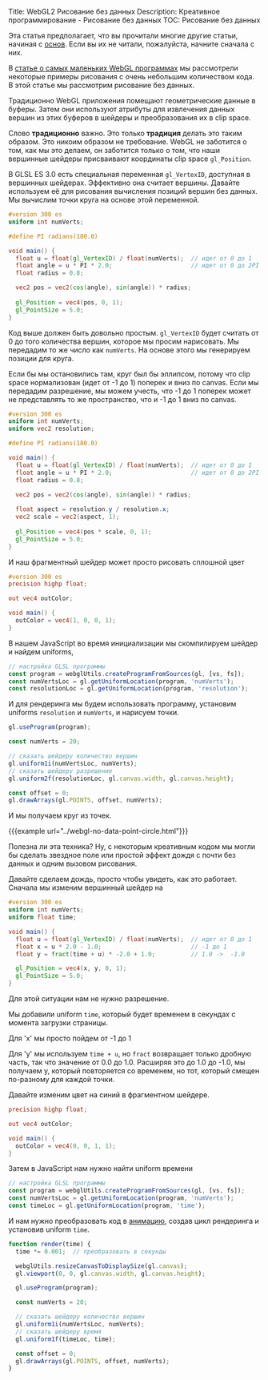 Title: WebGL2 Рисование без данных
Description: Креативное программирование - Рисование без данных
TOC: Рисование без данных

Эта статья предполагает, что вы прочитали многие другие статьи,
начиная с [основ](webgl-fundamentals.html).
Если вы их не читали, пожалуйста, начните сначала с них.

В [статье о самых маленьких WebGL программах](webgl-smallest-programs.html)
мы рассмотрели некоторые примеры рисования с очень небольшим количеством кода.
В этой статье мы рассмотрим рисование без данных.

Традиционно WebGL приложения помещают геометрические данные в буферы.
Затем они используют атрибуты для извлечения данных вершин из этих буферов
в шейдеры и преобразования их в clip space.

Слово **традиционно** важно. Это только **традиция**
делать это таким образом. Это никоим образом не требование. WebGL не
заботится о том, как мы это делаем, он заботится только о том, что наши вершинные шейдеры
присваивают координаты clip space `gl_Position`.

В GLSL ES 3.0 есть специальная переменная `gl_VertexID`,
доступная в вершинных шейдерах. Эффективно она считает вершины.
Давайте используем её для рисования вычисления позиций вершин без данных.
Мы вычислим точки круга на основе этой переменной.

```glsl
#version 300 es
uniform int numVerts;

#define PI radians(180.0)

void main() {
  float u = float(gl_VertexID) / float(numVerts);  // идет от 0 до 1
  float angle = u * PI * 2.0;                      // идет от 0 до 2PI
  float radius = 0.8;

  vec2 pos = vec2(cos(angle), sin(angle)) * radius;
  
  gl_Position = vec4(pos, 0, 1);
  gl_PointSize = 5.0;
}
```

Код выше должен быть довольно простым.
`gl_VertexID` будет считать от 0 до того количества
вершин, которое мы просим нарисовать. Мы передадим то же число
как `numVerts`.
На основе этого мы генерируем позиции для круга.

Если бы мы остановились там, круг был бы эллипсом,
потому что clip space нормализован (идет от -1 до 1)
поперек и вниз по canvas. Если мы передадим разрешение,
мы можем учесть, что -1 до 1 поперек может не
представлять то же пространство, что и -1 до 1 вниз по canvas.

```glsl
#version 300 es
uniform int numVerts;
uniform vec2 resolution;

#define PI radians(180.0)

void main() {
  float u = float(gl_VertexID) / float(numVerts);  // идет от 0 до 1
  float angle = u * PI * 2.0;                      // идет от 0 до 2PI
  float radius = 0.8;

  vec2 pos = vec2(cos(angle), sin(angle)) * radius;
  
  float aspect = resolution.y / resolution.x;
  vec2 scale = vec2(aspect, 1);
  
  gl_Position = vec4(pos * scale, 0, 1);
  gl_PointSize = 5.0;
}
```

И наш фрагментный шейдер может просто рисовать сплошной цвет

```glsl
#version 300 es
precision highp float;

out vec4 outColor;

void main() {
  outColor = vec4(1, 0, 0, 1);
}
```

В нашем JavaScript во время инициализации мы скомпилируем шейдер и найдем uniforms,

```js
// настройка GLSL программы
const program = webglUtils.createProgramFromSources(gl, [vs, fs]);
const numVertsLoc = gl.getUniformLocation(program, 'numVerts');
const resolutionLoc = gl.getUniformLocation(program, 'resolution');
```

И для рендеринга мы будем использовать программу,
установим uniforms `resolution` и `numVerts`, и нарисуем точки.

```js
gl.useProgram(program);

const numVerts = 20;

// сказать шейдеру количество вершин
gl.uniform1i(numVertsLoc, numVerts);
// сказать шейдеру разрешение
gl.uniform2f(resolutionLoc, gl.canvas.width, gl.canvas.height);

const offset = 0;
gl.drawArrays(gl.POINTS, offset, numVerts);
```

И мы получаем круг из точек.

{{{example url="../webgl-no-data-point-circle.html"}}}

Полезна ли эта техника? Ну, с некоторым креативным кодом
мы могли бы сделать звездное поле или простой эффект дождя с
почти без данных и одним вызовом рисования.

Давайте сделаем дождь, просто чтобы увидеть, как это работает. Сначала мы
изменим вершинный шейдер на

```glsl
#version 300 es
uniform int numVerts;
uniform float time;

void main() {
  float u = float(gl_VertexID) / float(numVerts);  // идет от 0 до 1
  float x = u * 2.0 - 1.0;                         // -1 до 1
  float y = fract(time + u) * -2.0 + 1.0;          // 1.0 ->  -1.0

  gl_Position = vec4(x, y, 0, 1);
  gl_PointSize = 5.0;
}
```

Для этой ситуации нам не нужно разрешение.

Мы добавили uniform `time`, который будет временем
в секундах с момента загрузки страницы.

Для 'x' мы просто пойдем от -1 до 1

Для 'y' мы используем `time + u`, но `fract` возвращает
только дробную часть, так что значение от 0.0 до 1.0.
Расширяя это до 1.0 до -1.0, мы получаем y, который повторяется
со временем, но тот, который смещен по-разному для каждой
точки.

Давайте изменим цвет на синий в фрагментном шейдере.

```glsl
precision highp float;

out vec4 outColor;

void main() {
  outColor = vec4(0, 0, 1, 1);
}
```

Затем в JavaScript нам нужно найти uniform времени

```js
// настройка GLSL программы
const program = webglUtils.createProgramFromSources(gl, [vs, fs]);
const numVertsLoc = gl.getUniformLocation(program, 'numVerts');
const timeLoc = gl.getUniformLocation(program, 'time');
```

И нам нужно преобразовать код в [анимацию](webgl-animation.html),
создав цикл рендеринга и установив uniform `time`.

```js
function render(time) {
  time *= 0.001;  // преобразовать в секунды

  webglUtils.resizeCanvasToDisplaySize(gl.canvas);
  gl.viewport(0, 0, gl.canvas.width, gl.canvas.height);

  gl.useProgram(program);

  const numVerts = 20;

  // сказать шейдеру количество вершин
  gl.uniform1i(numVertsLoc, numVerts);
  // сказать шейдеру время
  gl.uniform1f(timeLoc, time);

  const offset = 0;
  gl.drawArrays(gl.POINTS, offset, numVerts);
} 